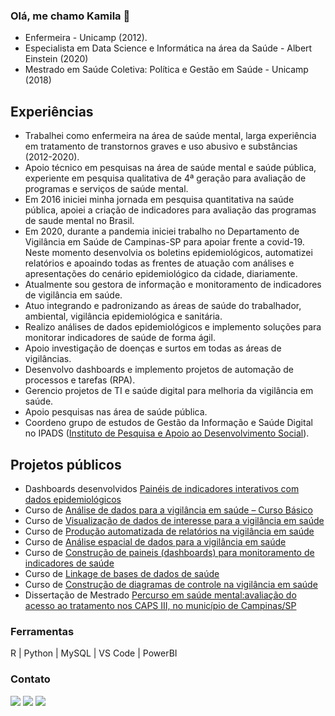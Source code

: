 ### Olá, me chamo Kamila 👋

* Enfermeira - Unicamp (2012). 
* Especialista em Data Science e Informática na área da Saúde - Albert Einstein (2020)
* Mestrado em Saúde Coletiva: Política e Gestão em Saúde - Unicamp (2018)


## Experiências

* Trabalhei como enfermeira na área de saúde mental, larga experiência em tratamento de transtornos graves e uso abusivo e substâncias (2012-2020).
* Apoio técnico em pesquisas na área de saúde mental e saúde pública, experiente em pesquisa qualitativa de 4ª geração para avaliação de programas e serviços de saúde mental.
* Em 2016 iniciei minha jornada em pesquisa quantitativa na saúde pública, apoiei a criação de indicadores para avaliação das programas de saude mental no Brasil.
* Em 2020, durante a pandemia iniciei trabalho no Departamento de Vigilância em Saúde de Campinas-SP para apoiar frente a covid-19. Neste momento desenvolvia os boletins epidemiológicos, automatizei relatórios e apoaindo todas as frentes de atuação com análises e apresentações do cenário epidemiológico da cidade, diariamente.
* Atualmente sou gestora de informação e monitoramento de indicadores de vigilância em saúde.
* Atuo integrando e padronizando as áreas de saúde do trabalhador, ambiental, vigilância epidemiológica e sanitária.
* Realizo análises de dados epidemiológicos e implemento soluções para monitorar indicadores de saúde de forma ágil.
* Apoio investigação de doenças e surtos em todas as áreas de vigilâncias.
* Desenvolvo dashboards e implemento projetos de automação de processos e tarefas (RPA).
* Gerencio projetos de TI e saúde digital para melhoria da vigilância em saúde.
* Apoio pesquisas nas área de saúde pública.
* Coordeno grupo de estudos de Gestão da Informação e Saúde Digital no IPADS ([Instituto de Pesquisa e Apoio ao Desenvolvimento Social](https://ipads.org.br/)).

## Projetos públicos

* Dashboards desenvolvidos [Painéis de indicadores interativos com dados epidemiológicos](https://campinas.sp.gov.br/secretaria/saude/pagina/paineis-interativos)
* Curso de [Análise de dados para a vigilância em saúde – Curso Básico](https://sites.google.com/view/cursos-de-vigilancia/curso-inicial)
* Curso de [Visualização de dados de interesse para a vigilância em saúde](https://sites.google.com/view/cursos-de-vigilancia/visualiza%C3%A7%C3%A3o)
* Curso de [Produção automatizada de relatórios na vigilância em saúde](https://sites.google.com/view/cursos-de-vigilancia/relat%C3%B3rios)
* Curso de [Análise espacial de dados para a vigilância em saúde](https://sites.google.com/view/cursos-de-vigilancia/espacial)
* Curso de [Construção de paineis (dashboards) para monitoramento de indicadores de saúde](https://sites.google.com/view/cursos-de-vigilancia/relat%C3%B3rios)
* Curso de [Linkage de bases de dados de saúde](https://sites.google.com/view/cursos-de-vigilancia/linkage)
* Curso de [Construção de diagramas de controle na vigilância em saúde](https://sites.google.com/view/cursos-de-vigilancia/diagramas)
* Dissertação de Mestrado [Percurso em saúde mental:avaliação do acesso ao tratamento nos CAPS III, no município de Campinas/SP](https://repositorio.unicamp.br/Acervo/Detalhe/1061277)
   
### Ferramentas

R | Python | MySQL | VS Code | PowerBI

### Contato

<div>
<a href="https://www.linkedin.com/in/kamilabelo" target="_blank"><img loading="lazy" src="https://img.shields.io/badge/-LinkedIn-%230077B5?style=for-the-badge&logo=linkedin&logoColor=white" target="_blank"></a>
<a href = "mailto:kamilabelo25@gmail.com"><img loading="lazy" src="https://img.shields.io/badge/Gmail-D14836?style=for-the-badge&logo=gmail&logoColor=white" target="_blank"></a>
<a href="https://wa.me/5519988288945" target="_blank"><img loading="lazy" src="https://img.shields.io/badge/WhatsApp-25D366?style=for-the-badge&logo=whatsApp&logoColor=white"target="_blank"></a>
<div>

<!--## Ferramenta que utilizo

<img loading="lazy" src="https://cdn.jsdelivr.net/gh/devicons/devicon@latest/icons/vscode/vscode-original-wordmark.svg"  width="60" height="40"/>   <img loading="lazy" src="https://cdn.jsdelivr.net/gh/devicons/devicon@latest/icons/jupyter/jupyter-original-wordmark.svg"  width="60" height="40"/>   <img loading="lazy" src="https://cdn.jsdelivr.net/gh/devicons/devicon@latest/icons/python/python-original-wordmark.svg"  width="60" height="40"/>  <img loading="lazy" src="https://cdn.jsdelivr.net/gh/devicons/devicon@latest/icons/python/python-original-wordmark.svg"  width="60" height="40"/>-->



<!--
**kamila-belo/kamila-belo** is a ✨ _special_ ✨ repository because its `README.md` (this file) appears on your GitHub profile.

Here are some ideas to get you started:

- 🔭 I’m currently working on ...
- 🌱 I’m currently learning ...
- 👯 I’m looking to collaborate on ...
- 🤔 I’m looking for help with ...
- 💬 Ask me about ...
- 📫 How to reach me: ...
- 😄 Pronouns: ...
- ⚡ Fun fact: ...
-->
